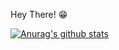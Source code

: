 Hey There! 😁

[![Anurag's github stats](https://github-readme-stats.vercel.app/api?username=ferran9908)](https://github.com/anuraghazra/github-readme-stats)
